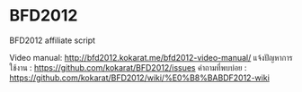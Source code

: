 BFD2012
=======

BFD2012 affiliate script

Video manual:  http://bfd2012.kokarat.me/bfd2012-video-manual/
แจ้งปัญหาการใช้งาน : https://github.com/kokarat/BFD2012/issues
คำถามที่พบบ่อย : https://github.com/kokarat/BFD2012/wiki/%E0%B8%BABDF2012-wiki